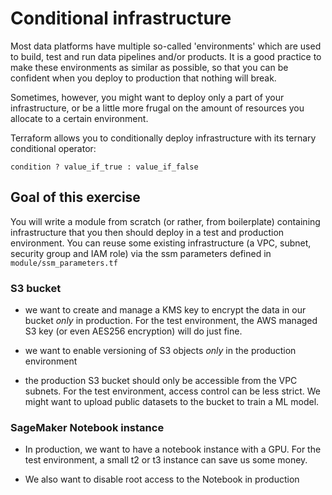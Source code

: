 # Conditional infrastructure

Most data platforms have multiple so-called 'environments' which are used to build, test and run data pipelines and/or products.
It is a good practice to make these environments as similar as possible, so that you can be confident when you
deploy to production that nothing will break.

Sometimes, however, you might want to deploy only a part of your infrastructure,
or be a little more frugal on the amount of resources you allocate to a certain environment. 

Terraform allows you to conditionally deploy infrastructure with its ternary conditional operator: 

`condition ? value_if_true : value_if_false`

## Goal of this exercise

You will write a module from scratch (or rather, from boilerplate) containing infrastructure that you then should deploy in a test and production environment. 
You can reuse some existing infrastructure (a VPC, subnet, security group and IAM role) via the ssm parameters defined in `module/ssm_parameters.tf`

### S3 bucket

- we want to create and manage a KMS key to encrypt the data in our bucket *only* in production. For the test environment, 
the AWS managed S3 key (or even AES256 encryption) will do just fine.
  
- we want to enable versioning of S3 objects *only* in the production environment 
  
- the production S3 bucket should only be accessible from the VPC subnets. For the test environment, access control can be less strict.
We might want to upload public datasets to the bucket to train a ML model.

### SageMaker Notebook instance

- In production, we want to have a notebook instance with a GPU. For the test environment, a small t2 or t3 instance can save us 
some money.
  
- We also want to disable root access to the Notebook in production 

